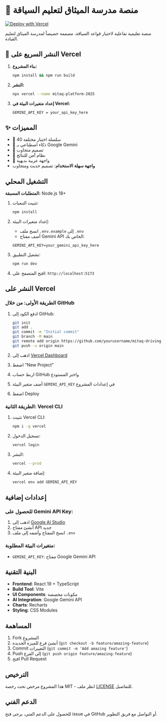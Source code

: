 # 🚗 منصة مدرسة الميثاق لتعليم السياقة

[![Deploy with Vercel](https://vercel.com/button)](https://vercel.com/new/clone?repository-url=https://github.com/LahbabiCode/mitaq-school-platform)

منصة تعليمية تفاعلية لاختبار قواعد السياقة، مصممة خصيصاً لمدرسة الميثاق لتعليم القيادة.

## 🚀 النشر السريع على Vercel

1. **بناء المشروع:**
   ```bash
   npm install && npm run build
   ```

2. **النشر:**
   ```bash
   npx vercel --name mitaq-platform-2025
   ```

3. **إعداد متغيرات البيئة في Vercel:**
   ```
   GEMINI_API_KEY = your_api_key_here
   ```

## ✨ المميزات

- 🎯 40 سلسلة اختبار مختلفة
- 🤖 ذكاء اصطناعي بـ Google Gemini
- 📱 تصميم متجاوب
- 🔐 نظام آمن للنتائج
- 🎨 واجهة عربية بديهية
- **واجهة سهلة الاستخدام**: تصميم حديث ومتجاوب

## التشغيل المحلي

**المتطلبات المسبقة:** Node.js 18+

1. تثبيت التبعيات:
   ```bash
   npm install
   ```

2. إعداد متغيرات البيئة:
   - انسخ ملف `.env.example` إلى `.env`
   - أضف مفتاح Gemini API الخاص بك:
   ```
   GEMINI_API_KEY=your_gemini_api_key_here
   ```

3. تشغيل التطبيق:
   ```bash
   npm run dev
   ```

4. افتح المتصفح على: `http://localhost:5173`

## النشر على Vercel

### الطريقة الأولى: من خلال GitHub

1. ادفع الكود إلى GitHub:
   ```bash
   git init
   git add .
   git commit -m "Initial commit"
   git branch -M main
   git remote add origin https://github.com/yourusername/mitaq-driving-school.git
   git push -u origin main
   ```

2. اذهب إلى [Vercel Dashboard](https://vercel.com/dashboard)
3. اضغط "New Project"
4. اربط حساب GitHub واختر المستودع
5. أضف متغير البيئة `GEMINI_API_KEY` في إعدادات المشروع
6. اضغط Deploy

### الطريقة الثانية: Vercel CLI

1. تثبيت Vercel CLI:
   ```bash
   npm i -g vercel
   ```

2. تسجيل الدخول:
   ```bash
   vercel login
   ```

3. النشر:
   ```bash
   vercel --prod
   ```

4. إضافة متغير البيئة:
   ```bash
   vercel env add GEMINI_API_KEY
   ```

## إعدادات إضافية

### للحصول على Gemini API Key:
1. اذهب إلى [Google AI Studio](https://aistudio.google.com/)
2. أنشئ مفتاح API جديد
3. انسخ المفتاح وأضفه إلى ملف `.env`

### متغيرات البيئة المطلوبة:
- `GEMINI_API_KEY`: مفتاح Google Gemini API

## البنية التقنية

- **Frontend**: React 19 + TypeScript
- **Build Tool**: Vite
- **UI Components**: مكونات مخصصة
- **AI Integration**: Google Gemini API
- **Charts**: Recharts
- **Styling**: CSS Modules

## المساهمة

1. Fork المشروع
2. أنشئ فرع للميزة الجديدة (`git checkout -b feature/amazing-feature`)
3. Commit التغييرات (`git commit -m 'Add amazing feature'`)
4. Push إلى الفرع (`git push origin feature/amazing-feature`)
5. افتح Pull Request

## الترخيص

هذا المشروع مرخص تحت رخصة MIT - انظر ملف [LICENSE](LICENSE) للتفاصيل.

## الدعم الفني

للحصول على الدعم الفني، يرجى فتح issue في GitHub أو التواصل مع فريق التطوير.
